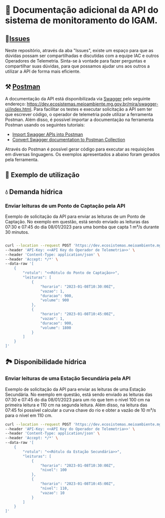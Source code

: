 # 📖 Documentação adicional da API do sistema de monitoramento do IGAM.

## 🚩[Issues](https://github.com/Instituto-de-Atencao-as-Cidades-IAC/MIRA_API/issues)


Neste repositório, através da aba "Issues", existe um espaço para que as dúvidas possam ser compartilhadas e discutidas com a equipe IAC e outros Operadores de Telemetria. Sinta-se à vontade para fazer perguntas e compartilhar suas dúvidas, para que possamos ajudar uns aos outros a utilizar a API de forma mais eficiente.


## ⚒️ [Postman](https://www.postman.com/)

A documentação da API está disponibilizada via [Swagger](https://swagger.io/) pelo seguinte endereço: <https://dev.ecosistemas.meioambiente.mg.gov.br/mira/swagger-ui/index.html>. Para facilitar os testes e executar solicitação a API sem ter que escrever código, o operador de telemetria pode utilizar a ferramenta Postman. Além disso, é possível importar a documentação na ferramenta Postman usando os seguintes tutoriais: 
 - [Import Swagger APIs into Postman](https://www.baeldung.com/swagger-apis-in-postman)
 - [Convert Swagger documentation to Postman Collection](https://medium.com/c-sharp-progarmming/convert-swagger-documentation-to-postman-collection-d67fc95c7b14)

 Através do Postman é possível gerar código para executar as requisições em diversas linguagens. Os exemplos apresentados a abaixo foram gerados pela ferramenta.

## 📓 Exemplo de utilização

## 💧 Demanda hídrica 
### Enviar leituras de um Ponto de Captação pela API

Exemplo de solicitação da API para enviar as leituras de um Ponto de Captação. No exemplo em questão, está sendo enviado as leituras das 07:30 e 07:45 do dia 08/01/2023 para uma bomba que capta 1 m³/s durante 30 minutos.


```bash

curl --location --request POST 'https://dev.ecosistemas.meioambiente.mg.gov.br/mira/api/v1/telemetria/demanda-hidrica' \
--header 'API-Key: <<API Key do Operador de Telemetria>>' \
--header 'Content-Type: application/json' \
--header 'Accept: */*' \
--data-raw '[
    {
        "rotulo": "<<Rótulo do Ponto de Captação>>",
        "leituras": [
            {
                "horario": "2023-01-08T10:30:00Z",
                "vazao": 1,
                "duracao": 900,
                "volume": 900
            },
            {
                "horario": "2023-01-08T10:45:00Z",
                "vazao": 1,
                "duracao": 900,
                "volume": 1800
            }
        ]
    }
]'


```


## 🏞️ Disponibilidade hídrica  
### Enviar leituras de uma Estação Secundária pela API


Exemplo de solicitação da API para enviar as leituras de uma Estação Secundária. No exemplo em questão, está sendo enviado as leituras das 07:30 e 07:45 do dia 08/01/2023 para um rio que tem o nível 100 cm na primeira leitura e 110 cm na segunda leitura. Além disso, na leitura das 07:45 foi possível calcular a curva chave do rio e obter a vazão de 10 m³/s para o nível em 110 cm.


```bash
curl --location --request POST 'https://dev.ecosistemas.meioambiente.mg.gov.br/mira/api/v1/telemetria/disponibilidade-hidrica' \
--header 'API-Key: <<API Key do Operador de Telemetria>>' \
--header 'Content-Type: application/json' \
--header 'Accept: */*' \
--data-raw '[
    {
        "rotulo": "<<Rótulo da Estação Secundária>>",
        "leituras": [
            {
                "horario": "2023-01-08T10:30:00Z",
                "nivel": 100
            },
            {
                "horario": "2023-01-08T10:45:00Z",
                "nivel": 110,
                "vazao": 10
            }
        ]
    }
]'

```
